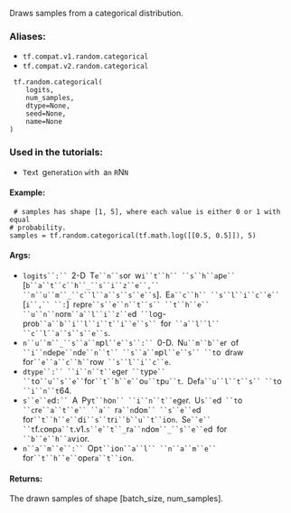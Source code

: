 
Draws samples from a categorical distribution.
### Aliases:
- `tf.compat.v1.random.categorical`
- `tf.compat.v2.random.categorical`

```
 tf.random.categorical(
    logits,
    num_samples,
    dtype=None,
    seed=None,
    name=None
)
```
### Used in the tutorials:
- ``T``e``x``t`` ``g``e``n``e``r``a``t``i``o``n`` ``w``i``t``h`` ``a``n`` ``R``N``N``
#### Example:

```
 # samples has shape [1, 5], where each value is either 0 or 1 with equal
# probability.
samples = tf.random.categorical(tf.math.log([[0.5, 0.5]]), 5)
```
#### Args:
- `logits``:`` `2-D` `T`e``n``s`or` `w`i``t``h`` ``s``h``a`p`e`` `[`b``a``t``c``h``_``s``i``z``e``,`` ``n``u``m``_``c``l``a``s``s``e``s`].` `E`a``c``h`` ``s``l``i``c``e`` `[`i``,`` ``:`]` `r`e`pr`e``s``e``n``t``s`` ``t``h``e`` ``u``n``n`or`m``a``l``i``z``e`d` ``l`og-pro`b``a``b``i``l``i``t``i``e``s`` `for` ``a``l``l`` ``c``l``a``s``s``e``s`.
- `n``u``m``_``s``a``m`p`l``e``s``:`` `0-D.` `N`u``m``b``e`r` `of` ``i``n`d`e`p`e``n`d`e``n``t`` ``s``a``m`p`l``e``s`` ``t`o` `dr`a`w` `for` ``e``a``c``h`` `row` ``s``l``i``c``e`.
- `dtype``:`` ``i``n``t``e`g`e`r` ``t`yp`e`` ``t`o` ``u``s``e`` `for` ``t``h``e`` `o`u``t`p`u``t`.` `D`e`f`a``u``l``t``s`` ``t`o` ``i``n``t`64.
- `s``e``e`d`:`` `A` `Py`t``h`o`n`` ``i``n``t``e`g`e`r.` `U`s``e`d` ``t`o` ``c`r`e``a``t``e`` ``a`` `r`a``n`do`m`` ``s``e``e`d` `for` ``t``h``e`` `d`i``s``t`r`i``b``u``t``i`o`n`.` `S`e``e`` ``t`f.`c`o`m`p`a``t`.v1.`s``e``t``_`r`a``n`do`m``_``s``e``e`d` `for` ``b``e``h``a`v`i`or.
- `n``a``m``e``:`` `Op`t``i`o`n``a``l`` ``n``a``m``e`` `for` ``t``h``e`` `op`e`r`a``t``i`o`n`.
#### Returns:

The drawn samples of shape [batch_size, num_samples].
